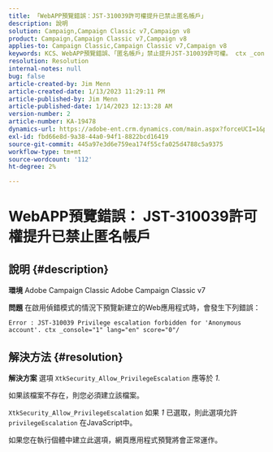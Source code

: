 ```yaml
---
title: 「WebAPP預覽錯誤：JST-310039許可權提升已禁止匿名帳戶」
description: 說明
solution: Campaign,Campaign Classic v7,Campaign v8
product: Campaign,Campaign Classic v7,Campaign v8
applies-to: Campaign Classic,Campaign Classic v7,Campaign v8
keywords: KCS、WebAPP預覽錯誤、「匿名帳戶」禁止提升JST-310039許可權。 ctx _console="1" lang="，ACC，Adobe Campaign Classic，Adobe Campaign Classic v7
resolution: Resolution
internal-notes: null
bug: false
article-created-by: Jim Menn
article-created-date: 1/13/2023 11:29:11 PM
article-published-by: Jim Menn
article-published-date: 1/14/2023 12:13:28 AM
version-number: 2
article-number: KA-19478
dynamics-url: https://adobe-ent.crm.dynamics.com/main.aspx?forceUCI=1&pagetype=entityrecord&etn=knowledgearticle&id=31556c12-9a93-ed11-aad1-6045bd0065f9
exl-id: fbd66e8d-9a38-44a0-94f1-8822bcd16419
source-git-commit: 445a97e3d6e759ea174f55cfa025d4788c5a9375
workflow-type: tm+mt
source-wordcount: '112'
ht-degree: 2%

---
```


# WebAPP預覽錯誤： JST-310039許可權提升已禁止匿名帳戶

## 說明 {#description}


<b>環境</b>
Adobe Campaign Classic Adobe Campaign Classic v7

<b>問題</b>
在啟用偵錯模式的情況下預覽新建立的Web應用程式時，會發生下列錯誤：


```
Error : JST-310039 Privilege escalation forbidden for 'Anonymous account'. ctx _console="1" lang="en" score="0"/
```



## 解決方法 {#resolution}


<b>解決方案</b>
選項 `XtkSecurity_Allow_PrivilegeEscalation` 應等於 *1*.

如果該檔案不存在，則您必須建立該檔案。

`XtkSecurity_Allow_PrivilegeEscalation` 如果 *1* 已選取，則此選項允許 `privilegeEscalation` 在JavaScript中。

如果您在執行個體中建立此選項，網頁應用程式預覽將會正常運作。
